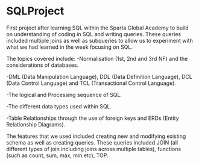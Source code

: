 # SQLProject

First project after learning SQL within the Sparta Global Academy to build on understanding of coding in SQL and writing queries.
These queries included multiple joins as well as subqueries to allow us to experiment with what we had learned in the week 
focusing on SQL.

The topics covered include:
-Normalisation (1st, 2nd and 3rd NF) and the considerations of databases.

-DML (Data Manipulation Language), DDL (Data Definition Language), DCL (Data Control Language) and TCL (Transactional Control Language).

-The logical and Processing sequence of SQL. 

-The different data types used within SQL. 

-Table Relationships through the use of foreign keys and ERDs (Entity Relationship Diagrams).

The features that we used included creating new and modifying existing schema as well as creating queries. These queries included
JOIN (all different types of join including joins across multiple tables), functions (such as count, sum, max, min etc), TOP. 
